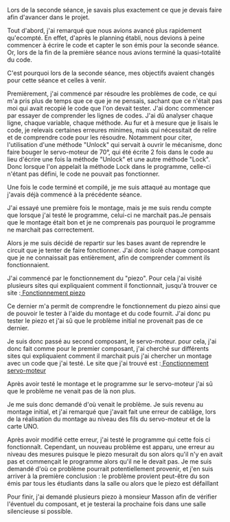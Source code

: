<p>Lors de la seconde séance, je savais plus exactement ce que je devais faire afin d'avancer dans le projet. </p>
<p>Tout d'abord, j'ai remarqué que nous avions avancé plus rapidement qu'ecompté. En effet, d'après le planning établi, nous devions à peine commencer à écrire le code et capter le son émis pour la seconde séance. Or, lors de la fin de la première séance nous avions terminé la quasi-totalité du code. </p>
<p>C'est pourquoi lors de la seconde séance, mes objectifs avaient changés pour cette séance et celles à venir.</p>
<p>Premièrement, j'ai commencé par résoudre les problèmes de code, ce qui m'a pris plus de temps que ce que je ne pensais, sachant que ce n'était pas moi qui avait recopié le code que l'on devait tester. J'ai donc commencer par essayer de comprender les lignes de codes. J'ai dû analyser chaque ligne, chaque variable, chaque méthode. Au fur et à mesure que je lisais le code, je relevais certaines erreures minimes, mais qui nécessitait de relire et de comprendre code pour les résoudre. Notamment pour citer, l'utilisation d'une méthode "Unlock" qui servait à ouvrir le mécanisme, donc faire bouger le servo-moteur de 70°, qui été écrite 2 fois dans le code au lieu d'écrire une fois la méthode "Unlock" et une autre méthode "Lock". Donc lorsque l'on appelait la méthode Lock dans le programme, celle-ci n'étant pas défini, le code ne pouvait pas fonctionner.</p>
<p>Une fois le code terminé et compilé, je me suis attaqué au montage que j'avais déjà commencé à la précédente séance.</p>
<p>J'ai essayé une première fois le montage, mais je me suis rendu compte que lorsque j'ai testé le programme, celui-ci ne marchait pas.Je pensais que le montage était bon et je ne comprenais pas pourquoi le programme ne marchait pas correctement.</p>
<p>Alors je me suis décidé de repartir sur les bases avant de reprendre le circuit que je tenter de faire fonctionner. J'ai donc isolé chaque composant que je ne connaissait pas entièrement, afin de comprender comment ils fonctionnaient.</p>
<p>J'ai commencé par le fonctionnement du "piezo". Pour cela j'ai visité plusieurs sites qui expliquaient comment il fonctionnait, jusqu'à trouver ce site :<a href="https://arduino-france.site/buzzer-arduino/"> Fonctionnement piezo</a></p>
<p>Ce dernier m'a permit de comprendre le fonctionnement du piezo ainsi que de pouvoir le tester à l'aide du montage et du code fournit. J'ai donc pu tester le piezo et j'ai sû que le problème initial ne provenait pas de ce dernier.</p>
<p>Je suis donc passé au second composant, le servo-moteur. pour cela, j'ai donc fait comme pour le premier composant, j'ai cherché sur différents sites qui expliquaient comment il marchait puis j'ai chercher un montage avec un code que j'ai testé. Le site que j'ai trouvé est :<a href="https://www.volta.ma/comment-controler-les-servomoteurs-avec-arduino/arduino/"> Fonctionnement servo-moteur</a></p>
<p>Après avoir testé le montage et le programme sur le servo-moteur j'ai sû que le problème ne venait pas de là non plus.</p>
<p>Je me suis donc demandé d'où venait le problème. Je suis revenu au montage initial, et j'ai remarqué que j'avait fait une erreur de cablâge, lors de la réalisation du montage au niveau des fils du servo-moteur et de la carte UNO.</p>
<p>Après avoir modifié cette erreur, j'ai testé le programme qui cette fois ci fonctionnaît. Cependant, un nouveau problème est apparu, une erreur au niveau des mesures puisque le piezo mesurait du son alors qu'il n'y en avait pas et commençait le programme alors qu'il ne le devait pas. Je me suis demandé d'où ce problème pourrait potentiellement provenir, et j'en suis arriver à la première conclusion : le problème provient peut-être du son émis par tous les étudiants dans la salle ou alors que le piezo est défaillant</p>
<p> Pour finir, j'ai demandé plusieurs piezo à monsieur Masson afin de vérifier l'éventuel du composant, et je testerai la prochaine fois dans une salle silencieuse si possible.</p>


